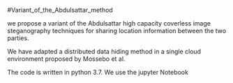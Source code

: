 #Variant_of_the_Abdulsattar_method

we propose a variant of the Abdulsattar high capacity coverless image steganography techniques for sharing location information between the two parties.

We have adapted a distributed data hiding method in a single cloud environment proposed by Mossebo et al.

The code is written in python 3.7. We use the jupyter Notebook
